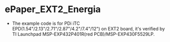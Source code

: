 # ePaper_EXT2_Energia
* The example code is for PDi iTC EPD(1.54"/2.13"/2.71"/2.87"/4.2"/7.4"/12") on EXT2 board, it's verified by TI Launchpad MSP-EXP432P401R(red PCB)/MSP-EXP430F5529LP.
